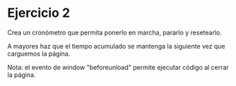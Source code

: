 # Ejercicio 2

Crea un cronómetro que permita ponerlo en marcha, pararlo y resetearlo.

A mayores haz que el tiempo acumulado se mantenga la siguiente vez que carguemos la página.

Nota: el evento de window "beforeunload" permite ejecutar código al cerrar la página.